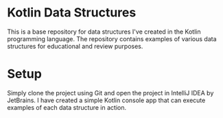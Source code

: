 # Kotlin Data Structures

This is a base repository for data structures I've created in the Kotlin programming language. The repository contains examples of various data structures for educational and review purposes.

# Setup

Simply clone the project using Git and open the project in IntelliJ IDEA by JetBrains. I have created a simple Kotlin console app that can execute examples of each data structure in action.
